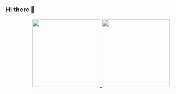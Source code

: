 ### Hi there 👋

<div align="center">
  <a href="https://github.com/paulozucchi">
  <img height="180em" src="https://github-readme-stats.vercel.app/api?username=paulozucchi&show_icons=true&theme=onedark&include_all_commits=true&count_private=true"/>
  <img height="180em" src="https://github-readme-stats.vercel.app/api/top-langs/?username=paulozucchi&layout=compact&langs_count=7&theme=dark"/>
</div>
